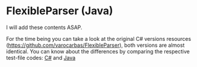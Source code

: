 # FlexibleParser (Java)

I will add these contents ASAP. 

For the time being you can take a look at the original C# versions resources (https://github.com/varocarbas/FlexibleParser), both versions are almost identical. You can know about the differences by comparing the respective test-file codes: [C#](https://github.com/varocarbas/FlexibleParser/blob/master/all_code/Test/Program.cs) and [Java](https://github.com/varocarbas/FlexibleParser_Java/blob/master/all_code/Test/src/Main.java)
